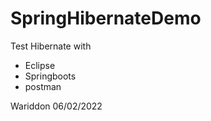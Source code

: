 # SpringHibernateDemo

Test Hibernate 
with
  - Eclipse 
  - Springboots 
  - postman
  
  
  
  Wariddon 
  06/02/2022
